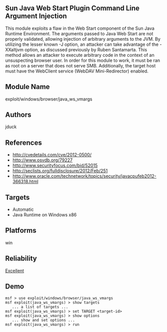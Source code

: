 ## Sun Java Web Start Plugin Command Line Argument Injection

This module exploits a flaw in the Web Start component of 
the Sun Java Runtime Environment. The arguments passed to 
Java Web Start are not properly validated, allowing 
injection of arbitrary arguments to the JVM. By utilizing 
the lesser known -J option, an attacker can take advantage 
of the -XXaltjvm option, as discussed previously by Ruben 
Santamarta. This method allows an attacker to execute 
arbitrary code in the context of an unsuspecting browser 
user. In order for this module to work, it must be ran as 
root on a server that does not serve SMB. Additionally, the 
target host must have the WebClient service (WebDAV 
Mini-Redirector) enabled.


## Module Name
exploit/windows/browser/java_ws_vmargs

## Authors
jduck


## References
* http://cvedetails.com/cve/2012-0500/
* http://www.osvdb.org/79227
* http://www.securityfocus.com/bid/52015
* http://seclists.org/fulldisclosure/2012/Feb/251
* http://www.oracle.com/technetwork/topics/security/javacpufeb2012-366318.html



## Targets
* Automatic
* Java Runtime on Windows x86


## Platforms
win

## Reliability
[Excellent](https://github.com/rapid7/metasploit-framework/wiki/Exploit-Ranking)

## Demo

```
msf > use exploit/windows/browser/java_ws_vmargs
msf exploit(java_ws_vmargs) > show targets
   ... a list of targets ...
msf exploit(java_ws_vmargs) > set TARGET <target-id>
msf exploit(java_ws_vmargs) > show options
   ... show and set options ...
msf exploit(java_ws_vmargs) > run
```
    
    